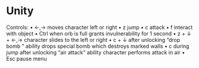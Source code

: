 # Unity


Controls:
• ←,→    moves character left or right
• z      jump
• c      attack
• f      interact with object
• Ctrl   when orb is full grants invulnerability for 1 second
• z + ↓ + ←,→   character slides to the left or right
• c + ↓ after unlocking “drop bomb ” ability    drops special bomb which destroys marked walls
• c during jump after unlocking “air attack” ability    character performs attack in air
• Esc   pause menu
